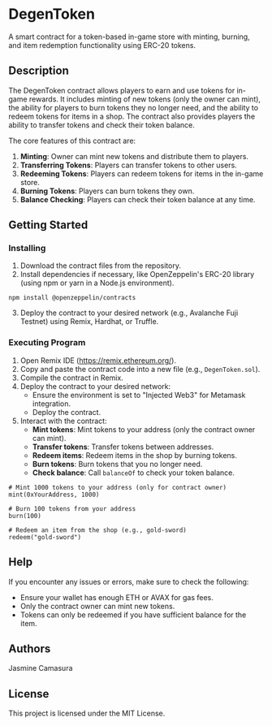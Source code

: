 # DegenToken

A smart contract for a token-based in-game store with minting, burning, and item redemption functionality using ERC-20 tokens.

## Description

The DegenToken contract allows players to earn and use tokens for in-game rewards. It includes minting of new tokens (only the owner can mint), the ability for players to burn tokens they no longer need, and the ability to redeem tokens for items in a shop. The contract also provides players the ability to transfer tokens and check their token balance.

The core features of this contract are:
1. **Minting**: Owner can mint new tokens and distribute them to players.
2. **Transferring Tokens**: Players can transfer tokens to other users.
3. **Redeeming Tokens**: Players can redeem tokens for items in the in-game store.
4. **Burning Tokens**: Players can burn tokens they own.
5. **Balance Checking**: Players can check their token balance at any time.

## Getting Started

### Installing

1. Download the contract files from the repository.
2. Install dependencies if necessary, like OpenZeppelin's ERC-20 library (using npm or yarn in a Node.js environment).

```
npm install @openzeppelin/contracts
```

3. Deploy the contract to your desired network (e.g., Avalanche Fuji Testnet) using Remix, Hardhat, or Truffle.

### Executing Program

1. Open Remix IDE (https://remix.ethereum.org/).
2. Copy and paste the contract code into a new file (e.g., `DegenToken.sol`).
3. Compile the contract in Remix.
4. Deploy the contract to your desired network:
   - Ensure the environment is set to "Injected Web3" for Metamask integration.
   - Deploy the contract.
5. Interact with the contract:
   - **Mint tokens**: Mint tokens to your address (only the contract owner can mint).
   - **Transfer tokens**: Transfer tokens between addresses.
   - **Redeem items**: Redeem items in the shop by burning tokens.
   - **Burn tokens**: Burn tokens that you no longer need.
   - **Check balance**: Call `balanceOf` to check your token balance.

```
# Mint 1000 tokens to your address (only for contract owner)
mint(0xYourAddress, 1000)

# Burn 100 tokens from your address
burn(100)

# Redeem an item from the shop (e.g., gold-sword)
redeem("gold-sword")
```

## Help

If you encounter any issues or errors, make sure to check the following:
- Ensure your wallet has enough ETH or AVAX for gas fees.
- Only the contract owner can mint new tokens.
- Tokens can only be redeemed if you have sufficient balance for the item.

## Authors

Jasmine Camasura

## License

This project is licensed under the MIT License.
